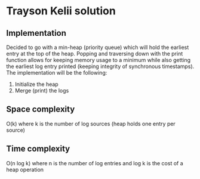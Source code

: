# Trayson Kelii solution

## Implementation

Decided to go with a min-heap (priority queue) which will hold the earliest entry at the top of the heap. Popping and traversing down with the print function allows for keeping memory usage to a minimum while also getting the earliest log entry printed (keeping integrity of synchronous timestamps). The implementation will be the following:

1. Initialize the heap
2. Merge (print) the logs

## Space complexity

O(k) where k is the number of log sources (heap holds one entry per source)

## Time complexity

O(n log k) where n is the number of log entries and log k is the cost of a heap operation
